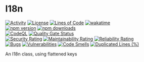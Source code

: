 # I18n
[![Activity](https://img.shields.io/github/commit-activity/m/Mephisto5558/I18n)](https://github.com/Mephisto5558/I18n/pulse)
[![License](https://img.shields.io/github/license/Mephisto5558/I18n)](https://github.com/Mephisto5558/I18n/blob/main/LICENSE)
[![Lines of Code](https://sonarcloud.io/api/project_badges/measure?project=Mephisto5558_I18n&metric=ncloc)](https://sonarcloud.io/summary/new_code?id=Mephisto5558_I18n)
[![wakatime](https://wakatime.com/badge/github/Mephisto5558/I18n.svg)](https://wakatime.com/badge/github/Mephisto5558/I18n)<br>
[![npm version](https://badge.fury.io/js/@mephisto5558%2Fi18n.svg)](https://www.npmjs.com/package/@mephisto5558/i18n)
[![npm downloads](https://img.shields.io/npm/dm/%40mephisto5558%2Fi18n)](https://www.npmjs.com/package/@mephisto5558/i18n)<br>
[![CodeQL](https://github.com/Mephisto5558/Bot-Website/actions/workflows/codeql.yml/badge.svg)](https://github.com/Mephisto5558/Bot-Website/actions/workflows/codeql.yml)
[![Quality Gate Status](https://sonarcloud.io/api/project_badges/measure?project=Mephisto5558_I18n&metric=alert_status)](https://sonarcloud.io/summary/new_code?id=Mephisto5558_I18n)<br>
[![Security Rating](https://sonarcloud.io/api/project_badges/measure?project=Mephisto5558_I18n&metric=security_rating)](https://sonarcloud.io/summary/new_code?id=Mephisto5558_I18n)
[![Maintainability Rating](https://sonarcloud.io/api/project_badges/measure?project=Mephisto5558_I18n&metric=sqale_rating)](https://sonarcloud.io/summary/new_code?id=Mephisto5558_I18n)
[![Reliability Rating](https://sonarcloud.io/api/project_badges/measure?project=Mephisto5558_I18n&metric=reliability_rating)](https://sonarcloud.io/summary/new_code?id=Mephisto5558_I18n)<br>
[![Bugs](https://sonarcloud.io/api/project_badges/measure?project=Mephisto5558_I18n&metric=bugs)](https://sonarcloud.io/summary/new_code?id=Mephisto5558_I18n)
[![Vulnerabilities](https://sonarcloud.io/api/project_badges/measure?project=Mephisto5558_I18n&metric=vulnerabilities)](https://sonarcloud.io/summary/new_code?id=Mephisto5558_I18n)
[![Code Smells](https://sonarcloud.io/api/project_badges/measure?project=Mephisto5558_I18n&metric=code_smells)](https://sonarcloud.io/summary/new_code?id=Mephisto5558_I18n)
[![Duplicated Lines (%)](https://sonarcloud.io/api/project_badges/measure?project=Mephisto5558_I18n&metric=duplicated_lines_density)](https://sonarcloud.io/summary/new_code?id=Mephisto5558_I18n)

An I18n class, using flattened keys
